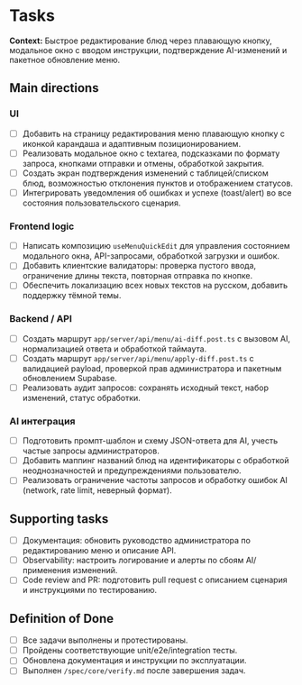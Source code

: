 # Tasks

**Context:** Быстрое редактирование блюд через плавающую кнопку, модальное окно с вводом инструкции, подтверждение AI-изменений и пакетное обновление меню.

## Main directions
### UI
- [ ] Добавить на страницу редактирования меню плавающую кнопку с иконкой карандаша и адаптивным позиционированием.
- [ ] Реализовать модальное окно с textarea, подсказками по формату запроса, кнопками отправки и отмены, обработкой закрытия.
- [ ] Создать экран подтверждения изменений с таблицей/списком блюд, возможностью отклонения пунктов и отображением статусов.
- [ ] Интегрировать уведомления об ошибках и успехе (toast/alert) во все состояния пользовательского сценария.

### Frontend logic
- [ ] Написать композицию `useMenuQuickEdit` для управления состоянием модального окна, API-запросами, обработкой загрузки и ошибок.
- [ ] Добавить клиентские валидаторы: проверка пустого ввода, ограничение длины текста, повторная отправка по кнопке.
- [ ] Обеспечить локализацию всех новых текстов на русском, добавить поддержку тёмной темы.

### Backend / API
- [ ] Создать маршрут `app/server/api/menu/ai-diff.post.ts` с вызовом AI, нормализацией ответа и обработкой таймаута.
- [ ] Создать маршрут `app/server/api/menu/apply-diff.post.ts` с валидацией payload, проверкой прав администратора и пакетным обновлением Supabase.
- [ ] Реализовать аудит запросов: сохранять исходный текст, набор изменений, статус обработки.

### AI интеграция
- [ ] Подготовить промпт-шаблон и схему JSON-ответа для AI, учесть частые запросы администраторов.
- [ ] Добавить маппинг названий блюд на идентификаторы с обработкой неоднозначностей и предупреждениями пользователю.
- [ ] Реализовать ограничение частоты запросов и обработку ошибок AI (network, rate limit, неверный формат).

## Supporting tasks
- [ ] Документация: обновить руководство администратора по редактированию меню и описание API.
- [ ] Observability: настроить логирование и алерты по сбоям AI/применения изменений.
- [ ] Code review and PR: подготовить pull request с описанием сценария и инструкциями по тестированию.

## Definition of Done
- [ ] Все задачи выполнены и протестированы.
- [ ] Пройдены соответствующие unit/e2e/integration тесты.
- [ ] Обновлена документация и инструкции по эксплуатации.
- [ ] Выполнен `/spec/core/verify.md` после завершения задач.
